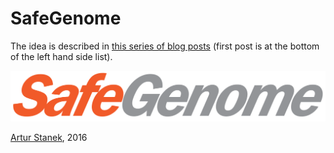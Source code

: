 # SafeGenome
The idea is described in [this series of blog posts](http://scalaakka.blogspot.com/search/label/SafeGenome) (first post is at the bottom of the left hand side list).

![SafeGeome logo](https://raw.githubusercontent.com/kermitas/SafeGenome/master/documentation/logo/SafeGenome.png)

[Artur Stanek](http://scalaakka.blogspot.com/p/about.html), 2016
